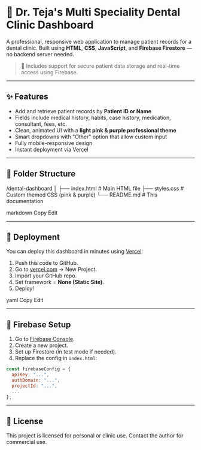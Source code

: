 # 🦷 Dr. Teja's Multi Speciality Dental Clinic Dashboard

A professional, responsive web application to manage patient records for a dental clinic. Built using **HTML**, **CSS**, **JavaScript**, and **Firebase Firestore** — no backend server needed.

> 🔐 Includes support for secure patient data storage and real-time access using Firebase.

---

## ✨ Features

- Add and retrieve patient records by **Patient ID or Name**
- Fields include medical history, habits, case history, medication, consultant, fees, etc.
- Clean, animated UI with a **light pink & purple professional theme**
- Smart dropdowns with "Other" option that allow custom input
- Fully mobile-responsive design
- Instant deployment via Vercel

---

## 📁 Folder Structure

/dental-dashboard
│
├── index.html # Main HTML file
├── styles.css # Custom themed CSS (pink & purple)
└── README.md # This documentation

markdown
Copy
Edit

---

## 🚀 Deployment

You can deploy this dashboard in minutes using [Vercel](https://vercel.com):

1. Push this code to GitHub.
2. Go to [vercel.com](https://vercel.com) → New Project.
3. Import your GitHub repo.
4. Set framework = **None (Static Site)**.
5. Deploy!

yaml
Copy
Edit

---

## 🔧 Firebase Setup

1. Go to [Firebase Console](https://console.firebase.google.com/).
2. Create a new project.
3. Set up Firestore (in test mode if needed).
4. Replace the config in `index.html`:

```js
const firebaseConfig = {
  apiKey: "...",
  authDomain: "...",
  projectId: "...",
  ...
};
```
---

## 📄 License

This project is licensed for personal or clinic use. Contact the author for commercial use.

